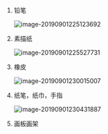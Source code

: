 



1. 铅笔

   ![image-20190901225123692](/Users/chenyansong/Documents/note/images/sketch/image-20190901225123692.png)

2. 素描纸

   ![image-20190901225527731](/Users/chenyansong/Documents/note/images/sketch/image-20190901225527731.png)

3. 橡皮

   ![image-20190901230015007](/Users/chenyansong/Documents/note/images/sketch/image-20190901230015007.png)

4. 纸笔，纸巾，手指

   ![image-20190901230431887](/Users/chenyansong/Documents/note/images/sketch/image-20190901230431887.png)

5. 画板画架

   